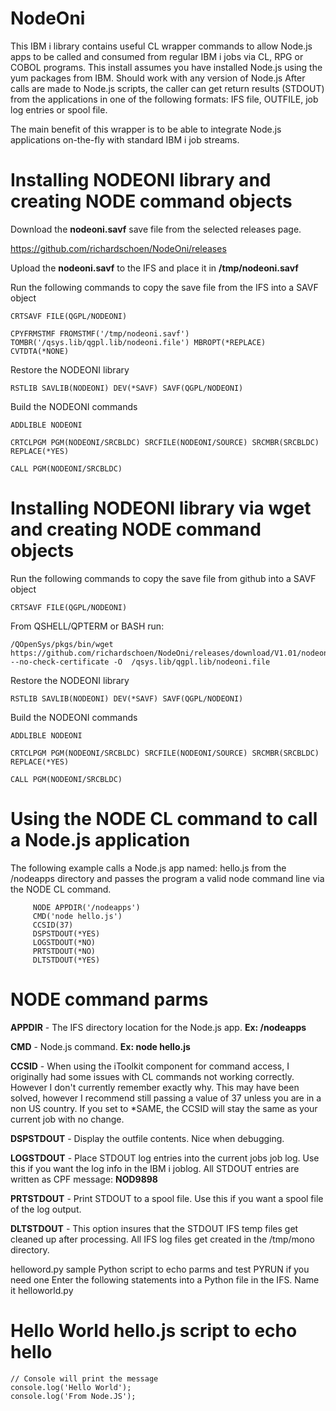 # NodeOni
This IBM i library contains useful CL wrapper commands to allow Node.js apps to be called and consumed from regular IBM i jobs via CL, RPG or COBOL programs. This install assumes you have installed Node.js using the yum packages from IBM. Should work with any version of Node.js After calls are made to Node.js scripts, the caller can get return results (STDOUT) from the applications in one of the following formats: IFS file, OUTFILE, job log entries or spool file. 

The main benefit of this wrapper is to be able to integrate Node.js applications on-the-fly with standard IBM i job streams.

# Installing NODEONI library and creating NODE command objects

Download the **nodeoni.savf** save file from the selected releases page. 

https://github.com/richardschoen/NodeOni/releases

Upload the **nodeoni.savf** to the IFS and place it in **/tmp/nodeoni.savf**

Run the following commands to copy the save file from the IFS into a SAVF object

`CRTSAVF FILE(QGPL/NODEONI)`
 
`CPYFRMSTMF FROMSTMF('/tmp/nodeoni.savf') TOMBR('/qsys.lib/qgpl.lib/nodeoni.file') MBROPT(*REPLACE) CVTDTA(*NONE)`

Restore the NODEONI library

`RSTLIB SAVLIB(NODEONI) DEV(*SAVF) SAVF(QGPL/NODEONI)`

Build the NODEONI commands

`ADDLIBLE NODEONI`

`CRTCLPGM PGM(NODEONI/SRCBLDC) SRCFILE(NODEONI/SOURCE) SRCMBR(SRCBLDC) REPLACE(*YES)`

`CALL PGM(NODEONI/SRCBLDC)`

# Installing NODEONI library via wget and creating NODE command objects

Run the following commands to copy the save file from github into a SAVF object

`CRTSAVF FILE(QGPL/NODEONI)`

From QSHELL/QPTERM or BASH run:

```
/QOpenSys/pkgs/bin/wget https://github.com/richardschoen/NodeOni/releases/download/V1.01/nodeoni.savf
--no-check-certificate -O  /qsys.lib/qgpl.lib/nodeoni.file
```

Restore the NODEONI library

`RSTLIB SAVLIB(NODEONI) DEV(*SAVF) SAVF(QGPL/NODEONI)`

Build the NODEONI commands

`ADDLIBLE NODEONI`

`CRTCLPGM PGM(NODEONI/SRCBLDC) SRCFILE(NODEONI/SOURCE) SRCMBR(SRCBLDC) REPLACE(*YES)`

`CALL PGM(NODEONI/SRCBLDC)`



# Using the NODE CL command to call a Node.js application

The following example calls a Node.js app named: hello.js from the /nodeapps directory and passes the program a valid node command line via the NODE CL command. 

 ```
      NODE APPDIR('/nodeapps')          
      CMD('node hello.js')
      CCSID(37)
      DSPSTDOUT(*YES)    
      LOGSTDOUT(*NO)     
      PRTSTDOUT(*NO)     
      DLTSTDOUT(*YES)   
```      

# NODE command parms

**APPDIR** - The IFS directory location for the Node.js app. **Ex: /nodeapps**

**CMD** - Node.js command. **Ex: node hello.js**

**CCSID** - When using the iToolkit component for command access, I originally had some issues with CL commands not working correctly. However I don't currently remember exactly why. This may have been solved, however I recommend still passing a value of 37 unless you are in a non US country. If you set to *SAME, the CCSID will stay the same as your current job with no change.

**DSPSTDOUT** - Display the outfile contents. Nice when debugging. 

**LOGSTDOUT** - Place STDOUT log entries into the current jobs job log. Use this if you want the log info in the IBM i joblog. All STDOUT entries are written as CPF message: **NOD9898**

**PRTSTDOUT** - Print STDOUT to a spool file. Use this if you want a spool file of the log output.

**DLTSTDOUT** - This option insures that the STDOUT IFS temp files get cleaned up after processing. All IFS log files get created in the /tmp/mono directory.

helloword.py sample Python script to echo parms and test PYRUN if you need one
Enter the following statements into a Python file in the IFS. Name it helloworld.py

# Hello World hello.js script to echo hello
                                
```                                
// Console will print the message  
console.log('Hello World');        
console.log('From Node.JS');       
```
